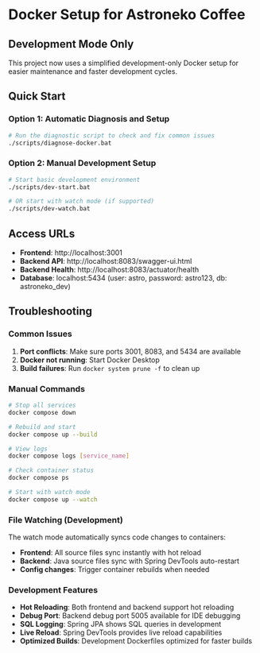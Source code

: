 # Docker Setup for Astroneko Coffee

## Development Mode Only

This project now uses a simplified development-only Docker setup for easier maintenance and faster development cycles.

## Quick Start

### Option 1: Automatic Diagnosis and Setup
```bash
# Run the diagnostic script to check and fix common issues
./scripts/diagnose-docker.bat
```

### Option 2: Manual Development Setup
```bash
# Start basic development environment
./scripts/dev-start.bat

# OR start with watch mode (if supported)
./scripts/dev-watch.bat
```

## Access URLs
- **Frontend**: http://localhost:3001
- **Backend API**: http://localhost:8083/swagger-ui.html
- **Backend Health**: http://localhost:8083/actuator/health
- **Database**: localhost:5434 (user: astro, password: astro123, db: astroneko_dev)

## Troubleshooting

### Common Issues

1. **Port conflicts**: Make sure ports 3001, 8083, and 5434 are available
2. **Docker not running**: Start Docker Desktop
3. **Build failures**: Run `docker system prune -f` to clean up

### Manual Commands

```bash
# Stop all services
docker compose down

# Rebuild and start
docker compose up --build

# View logs
docker compose logs [service_name]

# Check container status
docker compose ps

# Start with watch mode
docker compose up --watch
```

### File Watching (Development)

The watch mode automatically syncs code changes to containers:
- **Frontend**: All source files sync instantly with hot reload
- **Backend**: Java source files sync with Spring DevTools auto-restart
- **Config changes**: Trigger container rebuilds when needed

### Development Features

- **Hot Reloading**: Both frontend and backend support hot reloading
- **Debug Port**: Backend debug port 5005 available for IDE debugging
- **SQL Logging**: Spring JPA shows SQL queries in development
- **Live Reload**: Spring DevTools provides live reload capabilities
- **Optimized Builds**: Development Dockerfiles optimized for faster builds
